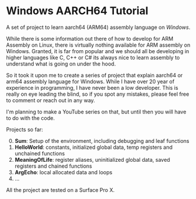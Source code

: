 # Windows AARCH64 Tutorial

A set of project to learn aarch64 (ARM64) assembly language on _Windows_.  

While there is some information out there of how to develop for ARM Assembly on Linux, there is virtually nothing available for ARM assembly on Windows.  Granted, it is far from popular and we should all be developing in higher
languages like C, C++ or C# its always nice to learn assembly to understand what is going on under the hood.

So it took it upon me to create a series of project that explain aarch64 or arm64 assembly language for Windows.
While I have over 20 year of experience in programming, I have never been a low developer.  This is really
on eye leading the blind, so if you spot any mistakes, please feel free to comment or reach out in any way.

I'm planning to make a YouTube series on that, but until then you will have to do with the code.

Projects so far:

0. **Sum**: Setup of the environment, including debugging and leaf functions
1. **HelloWorld**: constants, initialized global data, temp registers and unchained functions
2. **MeaningOfLife**: register aliases, uninitialized global data, saved registers and chained functions
3. **ArgEcho**: local allocated data and loops
4. ...

All the project are tested on a Surface Pro X.
